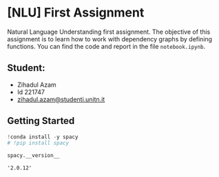 # [NLU] First Assignment

Natural Language Understanding first assignment.
The objective of this assignment is to learn how to work with dependency graphs by defining functions.
You can find the code and report in the file `notebook.ipynb`.

## Student:

- Zihadul Azam
- Id 221747
- zihadul.azam@studenti.unitn.it

## Getting Started

```python
!conda install -y spacy
# !pip install spacy
```

```python
spacy.__version__
```

    '2.0.12'

